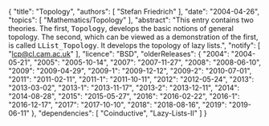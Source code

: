 {
    "title": "Topology",
    "authors": [
        "Stefan Friedrich"
    ],
    "date": "2004-04-26",
    "topics": [
        "Mathematics/Topology"
    ],
    "abstract": "This entry contains two theories. The first, <tt>Topology</tt>, develops the basic notions of general topology. The second, which can be viewed as a demonstration of the first, is called <tt>LList_Topology</tt>. It develops the topology of lazy lists.",
    "notify": [
        "lcp@cl.cam.ac.uk"
    ],
    "licence": "BSD",
    "olderReleases": {
        "2004": "2004-05-21",
        "2005": "2005-10-14",
        "2007": "2007-11-27",
        "2008": "2008-06-10",
        "2009": "2009-04-29",
        "2009-1": "2009-12-12",
        "2009-2": "2010-07-01",
        "2011": "2011-02-11",
        "2011-1": "2011-10-11",
        "2012": "2012-05-24",
        "2013": "2013-03-02",
        "2013-1": "2013-11-17",
        "2013-2": "2013-12-11",
        "2014": "2014-08-28",
        "2015": "2015-05-27",
        "2016": "2016-02-22",
        "2016-1": "2016-12-17",
        "2017": "2017-10-10",
        "2018": "2018-08-16",
        "2019": "2019-06-11"
    },
    "dependencies": [
        "Coinductive",
        "Lazy-Lists-II"
    ]
}